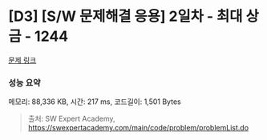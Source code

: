 # [D3] [S/W 문제해결 응용] 2일차 - 최대 상금 - 1244 

[문제 링크](https://swexpertacademy.com/main/code/problem/problemDetail.do?contestProbId=AV15Khn6AN0CFAYD) 

### 성능 요약

메모리: 88,336 KB, 시간: 217 ms, 코드길이: 1,501 Bytes



> 출처: SW Expert Academy, https://swexpertacademy.com/main/code/problem/problemList.do